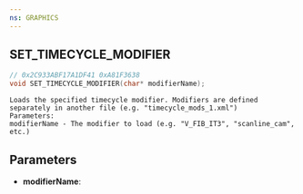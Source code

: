 ```yaml
---
ns: GRAPHICS
---
```

## SET_TIMECYCLE_MODIFIER

```c
// 0x2C933ABF17A1DF41 0xA81F3638
void SET_TIMECYCLE_MODIFIER(char* modifierName);
```

```
Loads the specified timecycle modifier. Modifiers are defined separately in another file (e.g. "timecycle_mods_1.xml")
Parameters:
modifierName - The modifier to load (e.g. "V_FIB_IT3", "scanline_cam", etc.)
```

## Parameters
* **modifierName**: 

